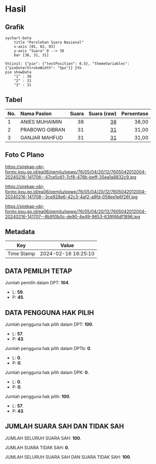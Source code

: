 # Hasil

## Grafik

```mermaid
xychart-beta
    title "Perolehan Suara Nasional"
    x-axis [01, 02, 03]
    y-axis "Suara" 0 --> 38
    bar [38, 31, 31]
```

```mermaid
%%{init: {"pie": {"textPosition": 0.5}, "themeVariables": {"pieOuterStrokeWidth": "5px"}} }%%
pie showData
    "1" : 38
    "2" : 31
    "3" : 31
```

## Tabel

| No. | Nama Paslon    | Suara | Suara (raw) | Persentase |
|:--- |:-------------- | -----:| -----------:| ----------:|
| 1   | ANIES MUHAIMIN | 38    | [38][p-1]   | 38,00      |
| 2   | PRABOWO GIBRAN | 31    | [31][p-2]   | 31,00      |
| 3   | GANJAR MAHFUD  | 31    | [31][p-3]   | 31,00      |


[p-1]: https://github.com/gigit-pemilu/pemilu-2024/blob/main/pilpres/hitung-suara/sub/76-sulawesi-barat/sub/05-majene/sub/04-malunda/sub/2012-salutahongan/sub/004-tps/sub/paslon-1.txt
[p-2]: https://github.com/gigit-pemilu/pemilu-2024/blob/main/pilpres/hitung-suara/sub/76-sulawesi-barat/sub/05-majene/sub/04-malunda/sub/2012-salutahongan/sub/004-tps/sub/paslon-2.txt
[p-3]: https://github.com/gigit-pemilu/pemilu-2024/blob/main/pilpres/hitung-suara/sub/76-sulawesi-barat/sub/05-majene/sub/04-malunda/sub/2012-salutahongan/sub/004-tps/sub/paslon-3.txt

## Foto C Plano

https://sirekap-obj-formc.kpu.go.id/ea06/pemilu/ppwp/76/05/04/20/12/7605042012004-20240216-141706--47ce5c61-7cf8-478b-beff-35ea1a8832c9.jpg

https://sirekap-obj-formc.kpu.go.id/ea06/pemilu/ppwp/76/05/04/20/12/7605042012004-20240216-141708--3ce928e6-42c3-4af2-a9fd-058ee1e6f26f.jpg

https://sirekap-obj-formc.kpu.go.id/ea06/pemilu/ppwp/76/05/04/20/12/7605042012004-20240216-141707--8b910b0c-de90-4e49-9653-639f46df1896.jpg


## Metadata

| Key        | Value               |
| ---------- | ------------------- |
| Time Stamp | 2024-02-16 16:25:10 |


## DATA PEMILIH TETAP

Jumlah pemilih dalam DPT: **104**.
 * L: **59**.
 * P: **45**.

## DATA PENGGUNA HAK PILIH

Jumlah pengguna hak pilih dalam DPT: **100**.
 * L: **57**.
 * P: **43**.

Jumlah pengguna hak pilih dalam DPTb: **0**.
 * L: **0**.
 * P: **0**.

Jumlah pengguna hak pilih dalam DPK: **0**.
 * L: **0**.
 * P: **0**.

Jumlah pengguna hak pilih: **100**.
 * L: **57**.
 * P: **43**.

## JUMLAH SUARA SAH DAN TIDAK SAH

JUMLAH SELURUH SUARA SAH: **100**.

JUMLAH SUARA TIDAK SAH: **0**.

JUMLAH SELURUH SUARA SAH DAN SUARA TIDAK SAH: **100**.


